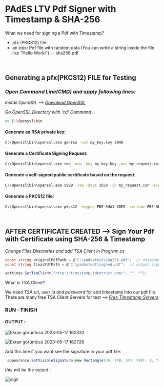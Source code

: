 # PAdES LTV Pdf Signer with Timestamp & SHA-256

What we need for signing a Pdf with Timestamp?
- pfx (PKCS12) file
- an exist Pdf file with random data (You can write a string inside the file like "Hello World") -- sha256.pdf

<br>

## Generating a pfx(PKCS12) FILE for Testing


### *Open Command Line(CMD) and apply following lines:*

*Install OpenSSL --> [Download OpenSSL](https://slproweb.com/products/Win32OpenSSL.html)*

*Go OpenSSL Directory with 'cd' Command :*

```bash
cd C:\Openssl\bin
```

#### Generate an RSA private key:

```bash
C:\Openssl\bin\openssl.exe genrsa -out my_key.key 2048
```

#### Generate a Certificate Signing Request:

```bash
C:\Openssl\bin\openssl.exe req -new -key my_key.key -out my_request.csr
```

#### Generate a self-signed public certificate based on the request:

```bash
C:\Openssl\bin\openssl.exe x509 -req -days 3650 -in my_request.csr -signkey my_key.key -out my_cert.crt
```

#### Generate a PKCS12 file:

```bash
C:\Openssl\bin\openssl.exe pkcs12 -keypbe PBE-SHA1-3DES -certpbe PBE-SHA1-3DES -export -in my_cert.crt -inkey my_key.key -out my_pkcs12.pfx -name "my-name"
```

<br>

## AFTER CERTIFICATE CREATED --> Sign Your Pdf with Certificate using SHA-256 & Timestamp
*Change Files Directories and add TSA Client In Program.cs*
```cs
const string originalPdfPath = @"C:\padestest\sha256.pdf";  // unsigned pdf file path (an existing pdf file)
const string finalPdfPath = @"C:\padestest\signed.pdf";  // output signed pdf file path

settings.SetTsaClient("http://timestamp.identrust.com/", "", "");
```
What is TSA Client? 

We need *TSA url, user id and password* for add timestamp into our pdf file.
There are many free TSA Client Servers for test --> *[Free Timestamp Servers](https://gist.github.com/Manouchehri/fd754e402d98430243455713efada710)*

### RUN - FINISH
#### OUTPUT :

![Ekran görüntüsü 2023-05-17 162332](https://github.com/githuseyingur/PAdES_pdf_LTV_signer_SHA256_with_ts/assets/120099096/a7e3eda9-f624-41b6-b5b0-c666b05406d4)

![Ekran görüntüsü 2023-05-17 162726](https://github.com/githuseyingur/PAdES_pdf_LTV_signer_SHA256_with_ts/assets/120099096/adab001f-4e15-4b44-a232-7715b3dd1dcf)

Add this line if you want see the signature in your pdf file: 
```cs
 appearance.SetVisibleSignature(new Rectangle(36, 748, 144, 780), 1, "sig");
```
*this will be the output :*

![sign](https://github.com/githuseyingur/PAdES_pdf_LTV_signer_SHA256_with_ts/assets/120099096/584ce07d-edef-4be6-8d37-d2862c4c546d)


